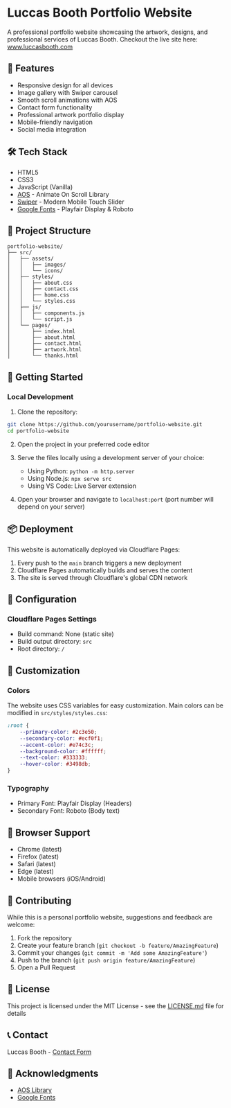 # Luccas Booth Portfolio Website

A professional portfolio website showcasing the artwork, designs, and professional services of Luccas Booth.
Checkout the live site here: www.luccasbooth.com
## 🎨 Features

- Responsive design for all devices
- Image gallery with Swiper carousel
- Smooth scroll animations with AOS
- Contact form functionality
- Professional artwork portfolio display
- Mobile-friendly navigation
- Social media integration

## 🛠 Tech Stack

- HTML5
- CSS3
- JavaScript (Vanilla)
- [AOS](https://michalsnik.github.io/aos/) - Animate On Scroll Library
- [Swiper](https://swiperjs.com/) - Modern Mobile Touch Slider
- [Google Fonts](https://fonts.google.com/) - Playfair Display & Roboto

## 📁 Project Structure

```
portfolio-website/
├── src/
│   ├── assets/
│   │   ├── images/
│   │   └── icons/
│   ├── styles/
│   │   ├── about.css
│   │   ├── contact.css
│   │   ├── home.css
│   │   └── styles.css
│   ├── js/
│   │   ├── components.js
│   │   └── script.js
│   └── pages/
│       ├── index.html
│       ├── about.html
│       ├── contact.html
│       ├── artwork.html
│       └── thanks.html
```

## 🚀 Getting Started

### Local Development

1. Clone the repository:
```bash
git clone https://github.com/yourusername/portfolio-website.git
cd portfolio-website
```

2. Open the project in your preferred code editor

3. Serve the files locally using a development server of your choice:
   - Using Python: `python -m http.server`
   - Using Node.js: `npx serve src`
   - Using VS Code: Live Server extension

4. Open your browser and navigate to `localhost:port` (port number will depend on your server)

## 📦 Deployment

This website is automatically deployed via Cloudflare Pages:

1. Every push to the `main` branch triggers a new deployment
2. Cloudflare Pages automatically builds and serves the content
3. The site is served through Cloudflare's global CDN network

## 🔧 Configuration

### Cloudflare Pages Settings

- Build command: None (static site)
- Build output directory: `src`
- Root directory: `/`

## 🎨 Customization

### Colors
The website uses CSS variables for easy customization. Main colors can be modified in `src/styles/styles.css`:

```css
:root {
    --primary-color: #2c3e50;
    --secondary-color: #ecf0f1;
    --accent-color: #e74c3c;
    --background-color: #ffffff;
    --text-color: #333333;
    --hover-color: #3498db;
}
```

### Typography
- Primary Font: Playfair Display (Headers)
- Secondary Font: Roboto (Body text)

## 📱 Browser Support

- Chrome (latest)
- Firefox (latest)
- Safari (latest)
- Edge (latest)
- Mobile browsers (iOS/Android)

## 🤝 Contributing

While this is a personal portfolio website, suggestions and feedback are welcome:

1. Fork the repository
2. Create your feature branch (`git checkout -b feature/AmazingFeature`)
3. Commit your changes (`git commit -m 'Add some AmazingFeature'`)
4. Push to the branch (`git push origin feature/AmazingFeature`)
5. Open a Pull Request

## 📄 License

This project is licensed under the MIT License - see the [LICENSE.md](LICENSE.md) file for details

## 📞 Contact

Luccas Booth - [Contact Form](luccasbooth.com/contact)

## 🙏 Acknowledgments

- [AOS Library](https://michalsnik.github.io/aos/)
- [Google Fonts](https://fonts.google.com/)
